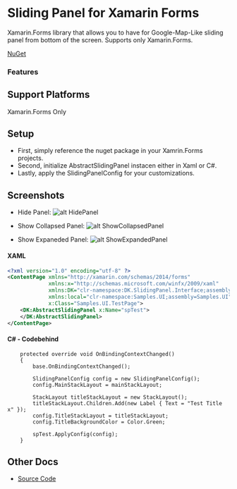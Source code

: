 ﻿# Sliding Panel for Xamarin Forms

Xamarin.Forms library that allows you to have for Google-Map-Like sliding panel from bottom of the screen.
Supports only Xamarin.Forms.

[NuGet](https://www.nuget.org/packages/DK.SlidingPanel/)

### Features

## Support Platforms
Xamarin.Forms Only

## Setup
* First, simply reference the nuget package in your Xamrin.Forms projects.
* Second, initialize AbstractSlidingPanel instacen either in Xaml or C#.
* Lastly, apply the SlidingPanelConfig for your customizations.

## Screenshots
* Hide Panel:
![alt HidePanel](https://cloud.githubusercontent.com/assets/8919703/21026652/a0fbc588-bd5b-11e6-85bf-eb1d15ea363c.PNG)

* Show Collapsed Panel:
![alt ShowCollapsedPanel](https://cloud.githubusercontent.com/assets/8919703/21026653/a100a7f6-bd5b-11e6-994a-de69988d4b20.PNG)

* Show Expaneded Panel:
![alt ShowExpandedPanel](https://cloud.githubusercontent.com/assets/8919703/21026654/a10d7864-bd5b-11e6-9d97-0819485fde67.PNG)
#### XAML 
```xml
<?xml version="1.0" encoding="utf-8" ?>
<ContentPage xmlns="http://xamarin.com/schemas/2014/forms"
             xmlns:x="http://schemas.microsoft.com/winfx/2009/xaml"
             xmlns:DK="clr-namespace:DK.SlidingPanel.Interface;assembly=DK.SlidingPanel.Interface"
             xmlns:local="clr-namespace:Samples.UI;assembly=Samples.UI"
             x:Class="Samples.UI.TestPage">
    <DK:AbstractSlidingPanel x:Name="spTest">
    </DK:AbstractSlidingPanel>
</ContentPage>
```

#### C# - Codebehind 
        protected override void OnBindingContextChanged()
        {
            base.OnBindingContextChanged();

            SlidingPanelConfig config = new SlidingPanelConfig();
            config.MainStackLayout = mainStackLayout;

            StackLayout titleStackLayout = new StackLayout();
            titleStackLayout.Children.Add(new Label { Text = "Test Title x" });
            config.TitleStackLayout = titleStackLayout;
            config.TitleBackgroundColor = Color.Green;

            spTest.ApplyConfig(config);
        }


## Other Docs
* [Source Code](https://github.com/dw2kim/slidingpanel/tree/master/src/Samples/Samples)
